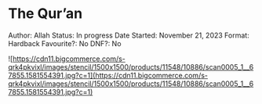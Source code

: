 # The Qur’an

Author: Allah
Status: In progress
Date Started: November 21, 2023
Format: Hardback
Favourite?: No
DNF?: No

![https://cdn11.bigcommerce.com/s-qrk4pkvixl/images/stencil/1500x1500/products/11548/10886/scan0005_1__67855.1581554391.jpg?c=1](https://cdn11.bigcommerce.com/s-qrk4pkvixl/images/stencil/1500x1500/products/11548/10886/scan0005_1__67855.1581554391.jpg?c=1)